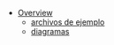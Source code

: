 * [Overview](HOME)
  * [archivos de ejemplo](archivos%20de%20ejemplo/HOME)
  * [diagramas](diagramas/HOME)
